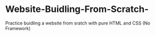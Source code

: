 # Website-Buidling-From-Scratch-
Practice buidling a website from sratch with pure HTML and CSS (No Framework)
